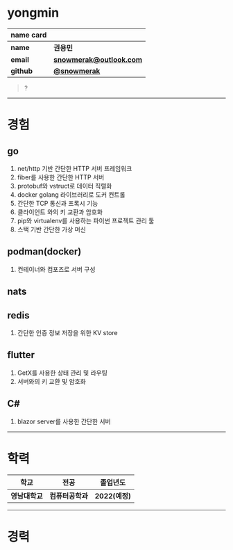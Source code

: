 # yongmin

| **name card** ||
|---|---|
| **name** | **권용민** |
| **email** | **snowmerak@outlook.com** |
| **github** | [**@snowmerak**](https://github.com/snowmerak) | 

> ?

---

# 경험

## go

1. net/http 기반 간단한 HTTP 서버 프레임워크
2. fiber를 사용한 간단한 HTTP 서버
3. protobuf와 vstruct로 데이터 직렬화
4. docker golang 라이브러리로 도커 컨트롤
5. 간단한 TCP 통신과 프록시 기능
6. 클라이언트 와의 키 교환과 암호화
7. pip와 virtualenv를 사용하는 파이썬 프로젝트 관리 툴
8. 스택 기반 간단한 가상 머신

## podman(docker)

1. 컨테이너와 컴포즈로 서버 구성

## nats

## redis

1. 간단한 인증 정보 저장을 위한 KV store

## flutter

1. GetX를 사용한 상태 관리 및 라우팅
2. 서버와의 키 교환 및 암호화

## C#

1. blazor server를 사용한 간단한 서버

---

# 학력

| **학교** | **전공** | **졸업년도** |
|---|---|---|
| **영남대학교** | **컴퓨터공학과** | **2022(예정)** |

---

# 경력

